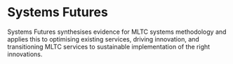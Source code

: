 # Systems Futures

Systems Futures synthesises evidence for MLTC systems methodology and applies this to optimising existing services, driving innovation, and transitioning MLTC services to sustainable implementation of the right innovations.
